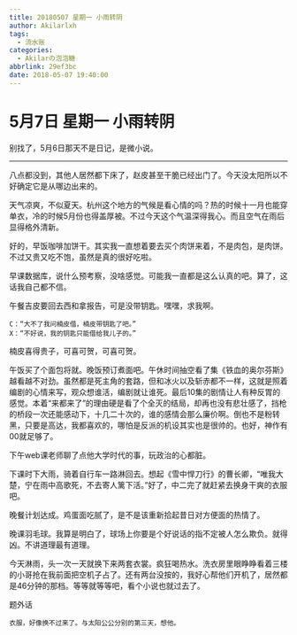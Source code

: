 ```yaml
---
title: 20180507 星期一 小雨转阴
author: Akilarlxh
tags:
  - 流水账
categories:
  - Akilarの泡泡糖
abbrlink: 29ef3bc
date: 2018-05-07 19:40:00
---
```

# 5月7日 星期一 小雨转阴

别找了，5月6日那天不是日记，是微小说。

---
八点都没到，其他人居然都下床了，赵皮甚至干脆已经出门了。今天没太阳所以不好确定它是从哪边出来的。

天气凉爽，不似夏天。杭州这个地方的气候是看心情的吗？热的时候十一月也能穿单衣，冷的时候5月份也得盖厚被。不过今天这个气温深得我心。而且空气在雨后显得格外清新。

好的，早饭咖啡加饼干。其实我一直想着要去买个肉饼来着，不是肉包，是肉饼。不过又贵又吃不饱，虽然是真的很好吃啦。

早课数据库，说什么预考察，没啥感觉。可能我一直都是这么认真的吧。算了，这话我自己都不信。

午餐吉皮要回去西和拿报告，可是没带钥匙。嘿嘿，求我啊。
```
C：“大不了我问楠皮借，楠皮带钥匙了吧。”
X：“不好说，我的钥匙只能借给我儿子的。”
```
楠皮喜得贵子，可喜可贺，可喜可贺。

午饭买了个面包将就。晚饭预订煮面吧。午休时间抽空看了集《铁血的奥尔芬斯》 越看越不对劲。虽然都是死主角的套路，但和冰火以及斩赤都不一样，这就是照着编剧的心情来写，观众想谁活，编剧就让谁死。最后10集的剧情让人有种反胃的感觉。本着“来都来了”的理由硬是看了个全灭的结局，却再也没有悲壮感了，挡枪的桥段一次还能感动下，十几二十次的，谁的感情会那么廉价啊。倒也不是粉转黑，只要是高达，我都喜欢的，哪怕是反派的机设其实也是很帅的。也好，神作有00就足够了。

下午web课老师聊了点他大学时代的事，玩政治的心都脏。

下课时下大雨，骑着自行车一路淋回去。想起《雪中悍刀行》的曹长卿，“唯我大楚，宁在雨中高歌死，不去寄人篱下活。”好了，中二完了就赶紧去换身干爽的衣服吧。

晚餐计划达成。鸡蛋面吃腻了，是不是该重新拾起昔日对方便面的热情了。

晚课羽毛球。我算是明白了，球场上你要是个好说话的指不定被人怎么欺负。就得凶。不讲道理最有道理。

今天淋雨，头一次一天就换下来两套衣裳。疯狂喝热水。洗衣房里眼睁睁看着三楼的小哥抢在我前面把空机子占了。还有两台没按的，我好心帮他们开机了，居然都是46分钟的那档。等等就等等吧，看个小说也就过去了。

题外话
```
衣服，好像换不过来了。与太阳公公分别的第三天，想他。
```